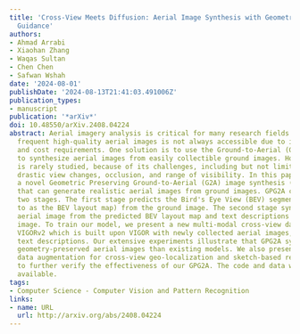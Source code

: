```yaml
---
title: 'Cross-View Meets Diffusion: Aerial Image Synthesis with Geometry and Text
  Guidance'
authors:
- Ahmad Arrabi
- Xiaohan Zhang
- Waqas Sultan
- Chen Chen
- Safwan Wshah
date: '2024-08-01'
publishDate: '2024-08-13T21:41:03.491006Z'
publication_types:
- manuscript
publication: '*arXiv*'
doi: 10.48550/arXiv.2408.04224
abstract: Aerial imagery analysis is critical for many research fields. However, obtaining
  frequent high-quality aerial images is not always accessible due to its high effort
  and cost requirements. One solution is to use the Ground-to-Aerial (G2A) technique
  to synthesize aerial images from easily collectible ground images. However, G2A
  is rarely studied, because of its challenges, including but not limited to, the
  drastic view changes, occlusion, and range of visibility. In this paper, we present
  a novel Geometric Preserving Ground-to-Aerial (G2A) image synthesis (GPG2A) model
  that can generate realistic aerial images from ground images. GPG2A consists of
  two stages. The first stage predicts the Bird's Eye View (BEV) segmentation (referred
  to as the BEV layout map) from the ground image. The second stage synthesizes the
  aerial image from the predicted BEV layout map and text descriptions of the ground
  image. To train our model, we present a new multi-modal cross-view dataset, namely
  VIGORv2 which is built upon VIGOR with newly collected aerial images, maps, and
  text descriptions. Our extensive experiments illustrate that GPG2A synthesizes better
  geometry-preserved aerial images than existing models. We also present two applications,
  data augmentation for cross-view geo-localization and sketch-based region search,
  to further verify the effectiveness of our GPG2A. The code and data will be publicly
  available.
tags:
- Computer Science - Computer Vision and Pattern Recognition
links:
- name: URL
  url: http://arxiv.org/abs/2408.04224
---
```

